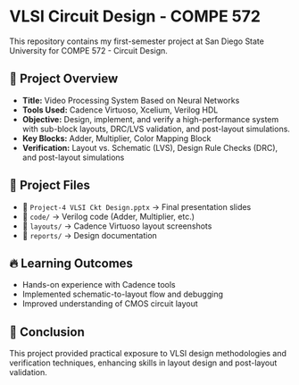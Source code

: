 # VLSI Circuit Design - COMPE 572  
This repository contains my first-semester project at San Diego State University for COMPE 572 - Circuit Design.  

## 📌 Project Overview  
- **Title:** Video Processing System Based on Neural Networks  
- **Tools Used:** Cadence Virtuoso, Xcelium, Verilog HDL  
- **Objective:** Design, implement, and verify a high-performance system with sub-block layouts, DRC/LVS validation, and post-layout simulations.  
- **Key Blocks:** Adder, Multiplier, Color Mapping Block  
- **Verification:** Layout vs. Schematic (LVS), Design Rule Checks (DRC), and post-layout simulations  

## 📁 Project Files  
- 📂 `Project-4 VLSI Ckt Design.pptx` → Final presentation slides  
- 📂 `code/` → Verilog code (Adder, Multiplier, etc.)  
- 📂 `layouts/` → Cadence Virtuoso layout screenshots  
- 📂 `reports/` → Design documentation  

## 🔥 Learning Outcomes  
- Hands-on experience with Cadence tools  
- Implemented schematic-to-layout flow and debugging  
- Improved understanding of CMOS circuit layout  

## 📜 Conclusion  
This project provided practical exposure to VLSI design methodologies and verification techniques, enhancing skills in layout design and post-layout validation.  
